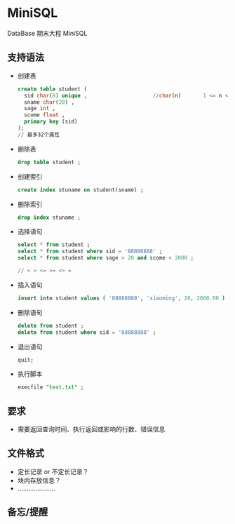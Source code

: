 # MiniSQL

DataBase 期末大程 MiniSQL

## 支持语法

- 创建表

  ```sql
  create table student (
    sid char(8) unique ,                     //char(n)       1 <= n <= 255
    sname char(20) ,
    sage int ,
    scome float ,
    primary key (sid)
  );
  // 最多32个属性
  ```

  

- 删除表

  ```sql
  drop table student ;
  ```

  

- 创建索引

  ```sql
  create index stuname on student(sname) ;
  ```

  

- 删除索引

  ```sql
  drop index stuname ;
  ```

  

- 选择语句

  ```sql
  select * from	student ;
  select * from student where sid = '88888888' ;
  select * from student where sage > 20 and scome < 2000 ;
  
  // < > <= >= <> = 
  ```

  

- 插入语句

  ```sql
  insert into student values ( '88888888', 'xiaoming', 20, 2000.00 ) ;
  ```

  

- 删除语句

  ```sql
  delete from student ;
  delete from student where sid = '88888888' ;
  ```

  

- 退出语句

  ```sql
  quit;
  ```

  

- 执行脚本

  ```sql
  execfile "test.txt" ;
  ```

  

## 要求

- 需要返回查询时间、执行返回或影响的行数、错误信息

## 文件格式

- 定长记录 or 不定长记录？
- 块内存放信息？
- ………………...

## 备忘/提醒
